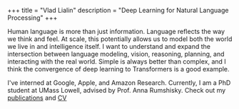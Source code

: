 +++
title = "Vlad Lialin"
description = "Deep Learning for Natural Language Processing"
+++

Human language is more than just information. Language reflects the way we think and feel.
At scale, this potentially allows us to model both the world we live in and intelligence itself.
I want to understand and expand the intersection between language modeling, vision, reasoning, planning, and interacting with the real world.
Simple is always better than complex, and I think the convergence of deep learning to Transformers is a good example.

I've interned at Google, Apple, and Amazon Research. Currently, I am a PhD student at UMass Lowell, advised by Prof. Anna Rumshisky. Check out my [publications](https://vladlialin.com/publications/) and [CV](https://storage.googleapis.com/vlialin-share/vladislav_lialin_cv.pdf)
